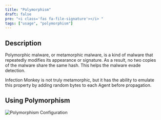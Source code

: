 ```yaml
---
title: "Polymorphism"
draft: false
pre: "<i class='fas fa-file-signature'></i> "
tags: ["usage", "polymorphism"]
---
```



## Description
Polymorphic malware, or metamorphic malware, is a kind of malware that repeatedly
modifies its appearance or signature. As a result, no two copies of the malware share
the same hash. This helps the malware evade detection.

Infection Monkey is not truly metamorphic, but it has the ability to emulate this
property by adding random bytes to each Agent before propagation.

## Using Polymorphism

![Polymorphism Configuration](/images/island/configuration_page/polymorphism_configuration.png "Polymorphism configuration")
